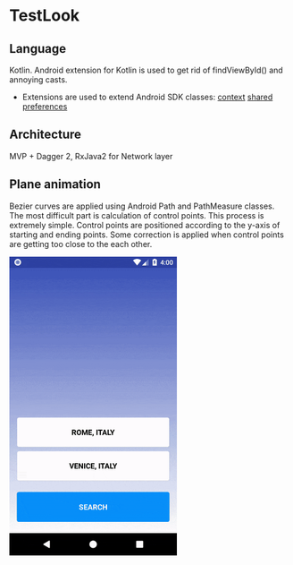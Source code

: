 # TestLook

## Language
Kotlin. Android extension for Kotlin is used to get rid of findViewById() and annoying casts.

- Extensions are used to extend Android SDK classes: 
[context](https://github.com/shuhart/TestLook/blob/master/app/src/main/java/com/shuhart/testlook/utils/Context.kt)
[shared preferences](https://github.com/shuhart/TestLook/blob/master/app/src/main/java/com/shuhart/testlook/utils/SharedPreferences.kt)


## Architecture
MVP + Dagger 2, RxJava2 for Network layer

## Plane animation
Bezier curves are applied using Android Path and PathMeasure classes. The most difficult part is calculation of control points. This process is extremely simple. Control points are positioned according to the y-axis of starting and ending points. Some correction is applied when control points are getting too close to the each other.

<img src="/images/demo.gif" alt="Sample" width="300px" />
